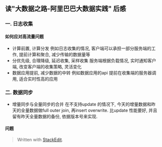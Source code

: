 
## 读"大数据之路-阿里巴巴大数据实践" 后感

### 一. 日志收集
#### 如何应对高流量问题
* 计算前置, 计算分发
例如日志收集的情况, 客户端可以承担一部分服务端的工作, 提前计算和聚合, 减少传输的数据量等
* 分优先级, 合理降级, 延迟收集, 采样收集
服务端根据负载情况, 实时通知客户端, 改变客户端的收集策略, 灵活变化
* 数据应用提前, 减少数据的中转
例如数据应用的api 提前在收集端的服务器调用, 适合实时性高的应用

### 二. 数据同步
* 增量同步与全量同步的合并
在不支持update 的情况下, 今天的增量数据和昨天的全量数据做full outer join, 再insert overwrite. 比update 性能要好, 并且留有昨天全量数据的备份, 依据版本号来实现.

#### 问题

> Written with [StackEdit](https://stackedit.io/).
<!--stackedit_data:
eyJoaXN0b3J5IjpbMTk5OTE5NTM1NywtMjA1NDI5Njk3N119
-->